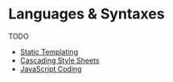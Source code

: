 # Languages & Syntaxes

TODO

-   [Static Templating](./template/README.md)
-   [Cascading Style Sheets](./styling/README.md)
-   [JavaScript Coding](./coding/README.md)
